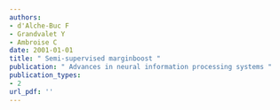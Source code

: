 ```yaml
---
authors: 
- d'Alche-Buc F 
- Grandvalet Y 
- Ambroise C 
date: 2001-01-01
title: " Semi-supervised marginboost "
publication: " Advances in neural information processing systems "
publication_types:
- 2
url_pdf: ''
---
```

